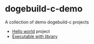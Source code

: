 # dogebuild-c-demo
A collection of demo dogebuild-c projects

- [Hello world](hello-world) project
- [Executable with library](project-with-library)
